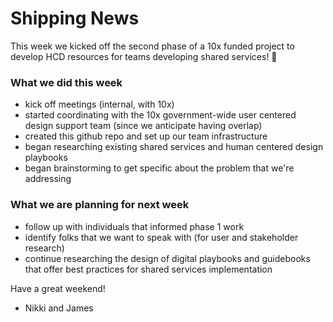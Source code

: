 # Shipping News
This week we kicked off the second phase of a 10x funded project to develop HCD resources for teams developing shared services! :tada:

### What we did this week
- kick off meetings (internal, with 10x)
- started coordinating with the 10x government-wide user centered design support team (since we anticipate having overlap)
- created this github repo and set up our team infrastructure
- began researching existing shared services and human centered design playbooks
- began brainstorming to get specific about the problem that we're addressing 


### What we are planning for next week
- follow up with individuals that informed phase 1 work
- identify folks that we want to speak with (for user and stakeholder research)
- continue researching the design of digital playbooks and guidebooks that offer best practices for shared services implementation


Have a great weekend!

- Nikki and James


